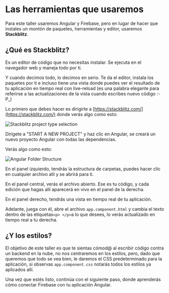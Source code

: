 # Las herramientas que usaremos


Para este taller usaremos Angular y Firebase, pero en lugar de hacer que instales un montón de paquetes, herramientas y editor, usaremos **Stackblitz**.

## ¿Qué es Stackblitz?

Es un editor de código que no necesitas instalar. Se ejecuta en el navegador web y maneja todo por ti.

Y cuando decimos todo, lo decimos en serio. Te da el editor, instala los paquetes por ti e incluso tiene una vista donde puedes ver el resultado de tu aplicación en tiempo real con live-reload (es una palabra elegante para referirse a las actualizaciones de la vista cuando escribes nuevo código :-P_)

Lo primero que debes hacer es dirigirte a [https://stackblitz.com/](https://stackblitz.com/) donde verás algo como esto:

![Stackblitz project type selection](img/stackblitz-create.png)

Dirigete a "START A NEW PROJECT" y haz clic en Angular, se creará un nuevo proyecto Angular con todas las dependencias.

Verás algo como esto:

![Angular Folder Structure](img/stackblitz-angular-folder.png)

En el panel izquierdo, tendrás la estructura de carpetas, puedes hacer clic en cualquier archivo allí y se abrirá para ti.

En el panel central, verás el archivo abierto. Ese es tu código, y cada edición que hagas allí aparecerá en vivo en el panel de la derecha.

En el panel derecho, tendrás una vista en tiempo real de tu aplicación.

Adelante, juega con él, abre el archivo `app.component.html` y cambia el texto dentro de las etiquetas` <p> </p> `a lo que desees, lo verás actualizado en tiempo real a tu derecha.

## ¿Y los estilos?

El objetivo de este taller es que te sientas cómod@ al escribir código contra un backend en la nube, no nos centraremos en los estilos, pero, dado que queremos que todo se vea bien, le daremos el CSS predeterminado para la aplicación, si observas `app.component.css` notarás todos los estilos ya aplicados allí.

Una vez que estés listo, continúa con el siguiente paso, donde aprenderás cómo conectar Firebase con tu aplicación Angular.
